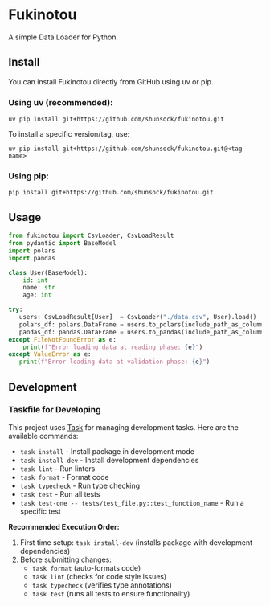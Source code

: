 # Fukinotou

A simple Data Loader for Python.

## Install

You can install Fukinotou directly from GitHub using uv or pip.

### Using uv (recommended):

```shell
uv pip install git+https://github.com/shunsock/fukinotou.git
```

To install a specific version/tag, use:

```shell
uv pip install git+https://github.com/shunsock/fukinotou.git@<tag-name>
```

### Using pip:

```shell
pip install git+https://github.com/shunsock/fukinotou.git
```

## Usage

```python
from fukinotou import CsvLoader, CsvLoadResult
from pydantic import BaseModel
import polars
import pandas

class User(BaseModel):
    id: int
    name: str
    age: int

try:
   users: CsvLoadResult[User]  = CsvLoader("./data.csv", User).load()
   polars_df: polars.DataFrame = users.to_polars(include_path_as_column=False)
   pandas_df: pandas.DataFrame = users.to_pandas(include_path_as_column=True)
except FileNotFoundError as e:
    print(f"Error loading data at reading phase: {e}")
except ValueError as e:
   print(f"Error loading data at validation phase: {e}")
```

## Development

### Taskfile for Developing

This project uses [Task](https://taskfile.dev/) for managing development tasks. Here are the available commands:

- `task install` - Install package in development mode
- `task install-dev` - Install development dependencies
- `task lint` - Run linters
- `task format` - Format code
- `task typecheck` - Run type checking
- `task test` - Run all tests
- `task test-one -- tests/test_file.py::test_function_name` - Run a specific test

**Recommended Execution Order:**

1. First time setup: `task install-dev` (installs package with development dependencies)
2. Before submitting changes: 
   - `task format` (auto-formats code)
   - `task lint` (checks for code style issues)
   - `task typecheck` (verifies type annotations)
   - `task test` (runs all tests to ensure functionality)
